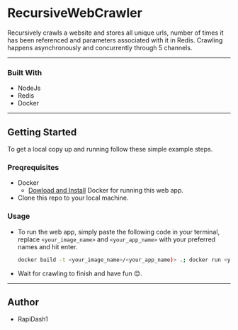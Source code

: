 # RecursiveWebCrawler

Recursively crawls a website and stores all unique urls, number of times it has been referenced and parameters associated with it in Redis. Crawling happens asynchronously and concurrently through 5 channels.

---

### Built With
- NodeJs
- Redis
- Docker

---

## Getting Started

To get a local copy up and running follow these simple example steps.

### Preqrequisites

- Docker   
    - [Dowload and Install](https://www.docker.com/products/docker-desktop) Docker for running this web app.
- Clone this repo to your local machine.

### Usage
- To run the web app, simply paste the following code in your terminal, replace  `<your_image_name>` and `<your_app_name>`  with your preferred names and hit enter.
    ```bash
    docker build -t <your_image_name>/<your_app_name)> .; docker run <your_image_name>/<your_app_name)>
    ```
- Wait for crawling to finish and have fun 😊.

---

## Author
- RapiDash1